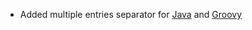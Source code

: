 * Added multiple entries separator for [Java](snippets/java#multiple-bodies) and [Groovy](snippets/groovy#multiple-bodies)  
